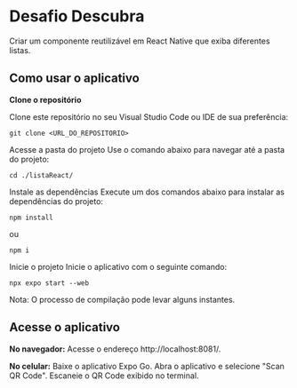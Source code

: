 # Desafio Descubra

Criar um componente reutilizável em React Native que exiba diferentes listas.

## Como usar o aplicativo

**Clone o repositório**

Clone este repositório no seu Visual Studio Code ou IDE de sua preferência:

   
    git clone <URL_DO_REPOSITORIO>

Acesse a pasta do projeto Use o comando abaixo para navegar até a pasta do projeto:

    cd ./listaReact/

Instale as dependências Execute um dos comandos abaixo para instalar as dependências do projeto:


    npm install

ou

    npm i

Inicie o projeto Inicie o aplicativo com o seguinte comando:


    npx expo start --web

Nota: O processo de compilação pode levar alguns instantes.

## Acesse o aplicativo

**No navegador:** Acesse o endereço http://localhost:8081/.

**No celular:**
    Baixe o aplicativo Expo Go.
    Abra o aplicativo e selecione "Scan QR Code".
    Escaneie o QR Code exibido no terminal.